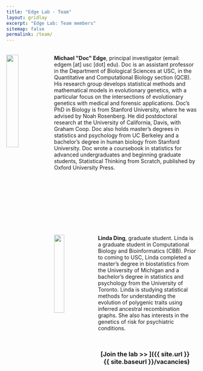 ```yaml
---
title: "Edge Lab - Team"
layout: gridlay
excerpt: "Edge Lab: Team members"
sitemap: false
permalink: /team/
---
```



<br>

<div class="col-sm-12 clearfix" style="margin-bottom:70px;">
  <img src="{{ site.url }}{{ site.baseurl }}/images/edge.png" class="img-responsive" width="25%" style="float: left" />
<b>Michael "Doc" Edge</b>,  principal investigator (email: edgem [at] usc [dot] edu).  Doc is an assistant professor in the Department of Biological Sciences at USC, in the Quantitative and Computational Biology section (QCB). His research group develops statistical methods and mathematical models in evolutionary genetics, with a particular focus on the intersections of evolutionary genetics with medical and forensic applications. Doc’s PhD in Biology is from Stanford University, where he was advised by Noah Rosenberg. He did postdoctoral research at the University of California, Davis, with Graham Coop. Doc also holds master’s degrees in statistics and psychology from UC Berkeley and a bachelor’s degree in human biology from Stanford University. Doc wrote a coursebook in statistics for advanced undergraduates and beginning graduate students, Statistical Thinking from Scratch, published by Oxford University Press.

</div>



<br>
<br>
<br>
<br>
<br>


<div class="col-sm-12 clearfix" style="margin-bottom:50px;">
  <img src="{{ site.url }}{{ site.baseurl }}/images/linda.png" class="img-responsive" width="23%" style="float: left" />

<b>Linda Ding</b>,  graduate student. Linda is a graduate student in Computational Biology and Bioinformatics (CBB). Prior to coming to USC, Linda completed a master’s degree in biostatistics from the University of Michigan and a bachelor’s degree in statistics and psychology from the University of Toronto. Linda is studying statistical methods for understanding the evolution of polygenic traits using inferred ancestral recombination graphs. She also has interests in the genetics of risk for psychiatric conditions.
</div>




 <h3 style="text-align: end; margin-right:20px;">[Join the lab >> ]({{ site.url }}{{ site.baseurl }}/vacancies)</h3>

 <br>



